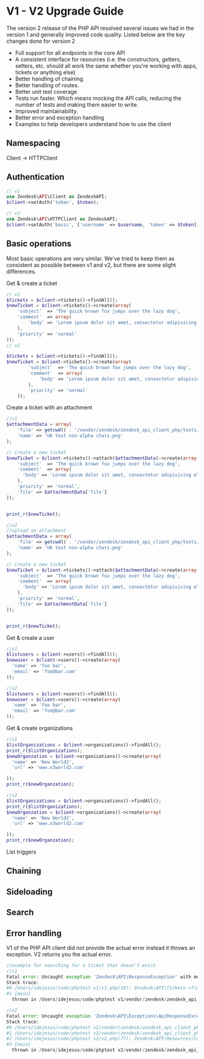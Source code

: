 # V1 - V2 Upgrade Guide
The version 2 release of the PHP API resolved several issues we had in the version 1 and generally improved code quality. Listed below are the key changes done for version 2

* Full support for all endpoints in the core API
* A consistent interface for resources (i.e. the constructors, getters, setters, etc. should all work the same whether you're working with apps, tickets or anything else)
* Better handling of chaining.
* Better handling of routes.
* Better unit test coverage
* Tests run faster. Which means mocking the API calls, reducing the number of tests and making them easier to write.
* Improved maintainability.
* Better error and exception handling
* Examples to help developers understand how to use the client

## Namespacing
Client -> HTTPClient

## Authentication

```php
// v1
use Zendesk\API\Client as ZendeskAPI;
$client->setAuth('token', $token);

// v2
use Zendesk\API\HTTPClient as ZendeskAPI;
$client->setAuth('basic', ['username' => $username, 'token' => $token]);
```

## Basic operations

Most basic operations are very similar. We've tried to keep them as consistent as possible between v1 and v2, but there are some slight differences.

Get & create a ticket
```php
// v1
$tickets = $client->tickets()->findAll();
$newTicket = $client->tickets()->create(array(
    'subject'  => 'The quick brown fox jumps over the lazy dog',
    'comment'  => array(
        'body' => 'Lorem ipsum dolor sit amet, consectetur adipisicing elit, sed do eiusmod tempor incididunt ut labore et dolore magna aliqua.'
    ),
    'priority' => 'normal'
));
// v2

$tickets = $client->tickets()->findAll();
$newTicket = $client->tickets()->create(array(
        'subject'  => 'The quick brown fox jumps over the lazy dog',
        'comment'  => array(
            'body' => 'Lorem ipsum dolor sit amet, consectetur adipisicing elit, sed do eiusmod tempor incididunt ut labore et dolore magna aliqua.'
        ),
        'priority' => 'normal'
    ));
```
Create a ticket with an attachment

```php
//v1
$attachmentData = array(
    'file' => getcwd() . '/vendor/zendesk/zendesk_api_client_php/tests/assets/UK.png',
    'name' => 'UK test non-alpha chars.png'
);

// Create a new ticket
$newTicket = $client->tickets()->attach($attachmentData)->create(array(
    'subject'  => 'The quick brown fox jumps over the lazy dog',
    'comment'  => array(
      'body' => 'Lorem ipsum dolor sit amet, consectetur adipisicing elit, sed do eiusmod tempor incididunt ut labore et dolore magna aliqua.'
    ),
    'priority' => 'normal',
    'file' => $attachmentData['file']
));


print_r($newTicket);

//v2
//upload an attachment
$attachmentData = array(
    'file' => getcwd() . '/vendor/zendesk/zendesk_api_client_php/tests/assets/UK.png',
    'name' => 'UK test non-alpha chars.png'
);

// Create a new ticket
$newTicket = $client->tickets()->attach($attachmentData)->create(array(
    'subject'  => 'The quick brown fox jumps over the lazy dog',
    'comment'  => array(
      'body' => 'Lorem ipsum dolor sit amet, consectetur adipisicing elit, sed do eiusmod tempor incididunt ut labore et dolore magna aliqua.'
    ),
    'priority' => 'normal',
    'file' => $attachmentData['file']
));


print_r($newTicket);
```

Get & create a user
```php
//v1
$listusers = $client->users()->findAll();
$newuser = $client->users()->create(array(
  'name' => 'foo bar',
  'email' => 'foo@bar.com'
));

//v2
$listusers = $client->users()->findAll();
$newuser = $client->users()->create(array(
  'name' => 'foo bar',
  'email' => 'foo@bar.com'
));
```
Get & create organizations
```php
//v1
$listOrganizations = $client->organizations()->findAll();
print_r($listOrganizations);
$newOrganzation = $client->organizations()->create(array(
  'name' => 'New World2',
  'url' => 'www.n3world2.com'

));
print_r($newOrganzation);

//v2
$listOrganizations = $client->organizations()->findAll();
print_r($listOrganizations);
$newOrganzation = $client->organizations()->create(array(
  'name' => 'New World2',
  'url' => 'www.n3world2.com'

));
print_r($newOrganzation);
```

List triggers


## Chaining

## Sideloading

## Search

## Error handling

V1 of the PHP API client did not provide the actual error instead it throws an exception. V2 returns you the actual error. 

``` php
//example for searching for a ticket that doesn't exist
//v1
Fatal error: Uncaught exception 'Zendesk\API\ResponseException' with message 'Response to Zendesk\API\Tickets::find is not valid. Call $client->getDebug() for details' in /Users/idejesus/code/phptest v1/vendor/zendesk/zendesk_api_client_php/src/Zendesk/API/Tickets.php:118
Stack trace:
#0 /Users/idejesus/code/phptest v1/v1.php(18): Zendesk\API\Tickets->find()
#1 {main}
  thrown in /Users/idejesus/code/phptest v1/vendor/zendesk/zendesk_api_client_php/src/Zendesk/API/Tickets.php on line 118

//v2
Fatal error: Uncaught exception 'Zendesk\API\Exceptions\ApiResponseException' with message 'Not Found [status code] 404 [details] {"error":"RecordNotFound","description":"Not found"}' in /Users/idejesus/code/phptest v2/vendor/zendesk/zendesk_api_client_php/src/Zendesk/API/Http.php:116
Stack trace:
#0 /Users/idejesus/code/phptest v2/vendor/zendesk/zendesk_api_client_php/src/Zendesk/API/HttpClient.php(365): Zendesk\API\Http::send(Object(Zendesk\API\HttpClient), 'tickets/20.json', Array)
#1 /Users/idejesus/code/phptest v2/vendor/zendesk/zendesk_api_client_php/src/Zendesk/API/Traits/Resource/Find.php(44): Zendesk\API\HttpClient->get('tickets/20.json', Array)
#2 /Users/idejesus/code/phptest v2/v2.php(77): Zendesk\API\Resources\Core\Tickets->find()
#3 {main}
  thrown in /Users/idejesus/code/phptest v2/vendor/zendesk/zendesk_api_client_php/src/Zendesk/API/Http.php on line 116